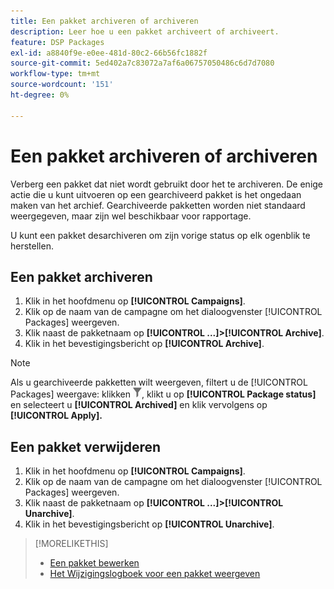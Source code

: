 ```yaml
---
title: Een pakket archiveren of archiveren
description: Leer hoe u een pakket archiveert of archiveert.
feature: DSP Packages
exl-id: a8840f9e-e0ee-481d-80c2-66b56fc1882f
source-git-commit: 5ed402a7c83072a7af6a06757050486c6d7d7080
workflow-type: tm+mt
source-wordcount: '151'
ht-degree: 0%

---
```


# Een pakket archiveren of archiveren

Verberg een pakket dat niet wordt gebruikt door het te archiveren. De enige actie die u kunt uitvoeren op een gearchiveerd pakket is het ongedaan maken van het archief. Gearchiveerde pakketten worden niet standaard weergegeven, maar zijn wel beschikbaar voor rapportage.

U kunt een pakket desarchiveren om zijn vorige status op elk ogenblik te herstellen.

## Een pakket archiveren

1. Klik in het hoofdmenu op **[!UICONTROL Campaigns]**.
1. Klik op de naam van de campagne om het dialoogvenster [!UICONTROL Packages] weergeven.
1. Klik naast de pakketnaam op  **[!UICONTROL ...]>[!UICONTROL Archive]**.
1. Klik in het bevestigingsbericht op **[!UICONTROL Archive]**.

>[!NOTE]
>
>Als u gearchiveerde pakketten wilt weergeven, filtert u de [!UICONTROL Packages] weergave: klikken ![De knop Filter](/help/dsp/assets/filter.png), klikt u op **[!UICONTROL Package status]** en selecteert u **[!UICONTROL Archived]** en klik vervolgens op **[!UICONTROL Apply].**

## Een pakket verwijderen

1. Klik in het hoofdmenu op **[!UICONTROL Campaigns]**.
1. Klik op de naam van de campagne om het dialoogvenster [!UICONTROL Packages] weergeven.
1. Klik naast de pakketnaam op  **[!UICONTROL ...]>[!UICONTROL Unarchive]**.
1. Klik in het bevestigingsbericht op **[!UICONTROL Unarchive]**.

>[!MORELIKETHIS]
>
>* [Een pakket bewerken](package-edit.md)
>* [Het Wijzigingslogboek voor een pakket weergeven](package-change-log.md)

